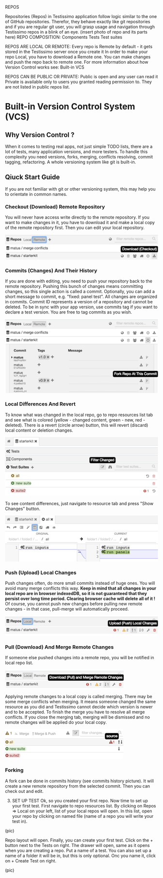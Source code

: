 REPOS

Repositories (Repos) in Testissimo application follow logic similar to the one of GitHub repositories. Therefor, they behave exactly like git repositories and if you are regular git user, you will grasp usage and navigation through Testissimo repos in a blink of an eye.
(insert photo of repo and its parts here)
REPO COMPOSITION:
Components
Tests 
Test suites  

REPOS ARE LOCAL OR REMOTE:
Every repo is Remote by default - it gets stored in the Testissimo server once you create it 
In order to make your repo Local, you have to download a Remote one. 
You can make changes and push the repo back to remote one. For more information about how Version Control works see: Built-in VCS

REPOS CAN BE PUBLIC OR PRIVATE:
Public is open and any user can read it
Private is available only to users you granted reading permission to. They are not listed in public repos list.


# Built-in Version Control System (VCS)

## Why Version Control ?

When it comes to testing real apps, not just simple TODO lists, there are a lot of tests, many application versions, and more testers. To handle this complexity you need versions, forks, merging, conflicts resolving, commit tagging, refactoring. A whole versioning system like git is built-in.

## Qiuck Start Guide

If you are not familiar with git or other versioning system, this may help you to orientate in common names.

### Checkout (Download) Remote Repository

You will never have access write directly to the remote repository. If you want to make changes in it, you have to download it and make a local copy of the remote repository first. Then you can edit your local repository.

![](/documentation/images/vcs_checkout.png)

### Commits (Changes) And Their History

If you are done with editing, you need to push your repository back to the remote repository. Pushing this bunch of changes means committing changes, so this single action is called a commit. Optionally, you can add a short message to commit, e.g. "fixed: panel test". All changes are organized in commits. Commit ID represents a version of a repository and cannot be deleted. To be in sync with your app version, use commits tag if you want to declare a test version. You are free to tag commits as you wish.

![](/documentation/images/vcs_commits.png)

### Local Differences And Revert

To know what was changed in the local repo, go to repo resources list tab and see what is colored (yellow - changed content, green - new, red - deleted). There is a revert (circle arrow) button, this will revert (discard) local content or deletion changes.

![](/documentation/images/vcs_changes.png)

To see content differences, just navigate to resource tab and press "Show Changes" button.

![](/documentation/images/vcs_diff.png)

### Push (Upload) Local Changes

Push changes often, do more small commits instead of huge ones. You will avoid many merge conflicts this way. **Keep in mind that all changes in your local repo are in browser indexedDB, so it is not guaranteed that they persist over long time period. Clearing browser cache will delete all of it !** Of course, you cannot push new changes before pulling new remote changes - in that case, pull-merge will automatically proceed.

![](/documentation/images/vcs_push.png)

### Pull (Download) And Merge Remote Changes

If someone else pushed changes into a remote repo, you will be notified in local repo list.

![](/documentation/images/vcs_pull.png)

Applying remote changes to a local copy is called merging. There may be some merge conflicts when merging. It means someone changed the same resource as you did and Testissimo cannot decide which version is newer and to be accepted. To finish the merge you have to resolve all merge conflicts. If you close the merging tab, merging will be dismissed and no remote changes will be applied do your local copy.

![](/documentation/images/vcs_merge.png)

### Forking

A fork can be done in commits history (see commits history picture). It will create a new remote repository from the selected commit. Then you can check out and edit.


3. SET UP TEST
Ok, so you created your first repo. Now time to set up your first test. 
First navigate to repo resources list. By clicking on Repos => Local on your left, list of your local repos will open. In this list, open your repo by clicking on named file (name of a repo you will write your test in). 

(pic)

Repo layout will open. Finally, you can create your first test. 
Click on the + button next to the Tests on right. The drawer will open, same as it opens when you are creating a repo. Put a name of a test. You can also set up a name of a folder it will be in, but this is only optional. Onc you name it, click on + Create Test on right.

(pic)
